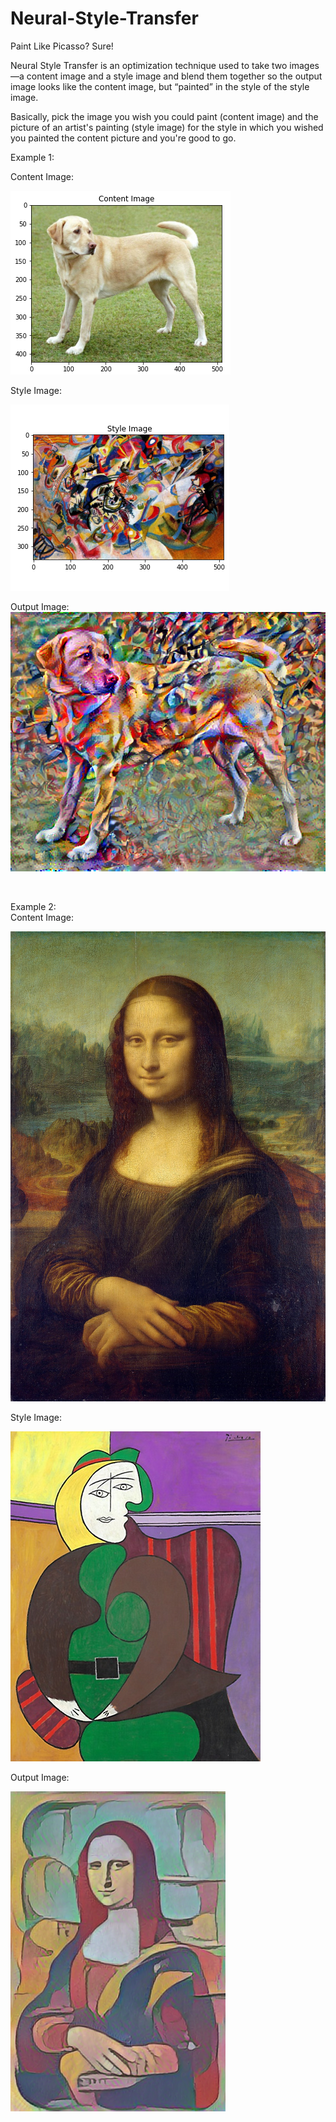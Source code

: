 # Neural-Style-Transfer<br>

Paint Like Picasso? Sure!<br>

Neural Style Transfer is an optimization technique used to take two images—a content image and a style image and blend them together so the output image looks like the content image, but “painted” in the style of the style image.<br>

Basically, pick the image you wish you could paint (content image) and the picture of an artist's painting (style image) for the style in which you wished you painted the content picture and you're good to go.<br>

Example 1:<br>

Content Image:<br>

![Dog](/images/Dog.png)

Style Image:<br>

![Vassily_Kandinsky](/images/Vassily_Kandinsky.png)

Output Image:<br>
![Dog_vs_Vassily_Kandinsky_result](/images/Dog_vs_Vassily_Kandinsky_result.png)

<br>

Example 2:<br>
Content Image:<br>

![Mona_Lisa,_by_Leonardo_da_Vinci](/images/Mona_Lisa,_by_Leonardo_da_Vinci.jpg)

Style Image:<br>

![The_red_armchair_Pablo_Picasso](/images/The_red_armchair_Pablo_Picasso.jpg)

Output Image:<br>

![mona_lisa_vs_Picasso](/images/mona_lisa_vs_Picasso.png)
